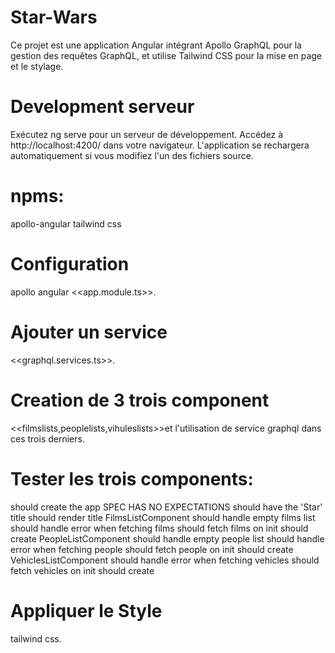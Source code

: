 # Star-Wars
Ce projet est une application Angular intégrant Apollo GraphQL pour la gestion des requêtes GraphQL, et utilise Tailwind CSS pour la mise en page et le stylage.

# Development serveur
Exécutez ng serve pour un serveur de développement. Accédez à http://localhost:4200/ dans votre navigateur. L'application se rechargera automatiquement si vous modifiez l'un des fichiers source.
# npms: 
apollo-angular tailwind css
# Configuration 
apollo angular <<app.module.ts>>.
# Ajouter un service 
<<graphql.services.ts>>.
# Creation de 3 trois component 
<<filmslists,peoplelists,vihuleslists>>et l'utilisation de service graphql dans ces trois derniers.
# Tester les trois components:
should create the app
SPEC HAS NO EXPECTATIONS should have the 'Star' title
should render title
FilmsListComponent
should handle empty films list
should handle error when fetching films
should fetch films on init
should create
PeopleListComponent
should handle empty people list
should handle error when fetching people
should fetch people on init
should create
VehiclesListComponent
should handle error when fetching vehicles
should fetch vehicles on init
should create
# Appliquer le Style
tailwind css.
